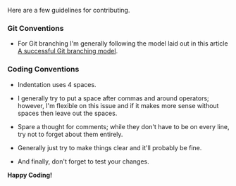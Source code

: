 Here are a few guidelines for contributing.

### Git Conventions
  * For Git branching I'm generally following the model laid out in this article [A successful Git branching model](http://nvie.com/posts/a-successful-git-branching-model/).

### Coding Conventions
  * Indentation uses 4 spaces.
  
  * I generally try to put a space after commas and around operators; however, I'm flexible on this issue and if it makes more sense without spaces then leave out the spaces.
  
  * Spare a thought for comments; while they don't have to be on every line, try not to forget about them entirely.
  
  * Generally just try to make things clear and it'll probably be fine.
  
  * And finally, don't forget to test your changes.


**Happy Coding!**
